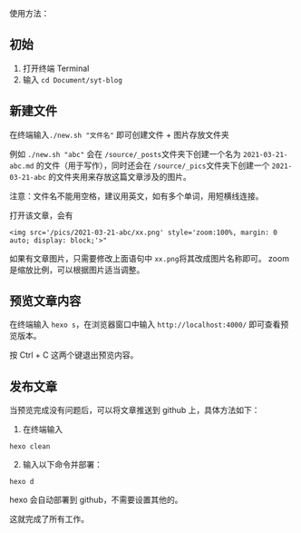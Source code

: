 使用方法：

## 初始
1. 打开终端 Terminal  
2. 输入 `cd Document/syt-blog`  

## 新建文件

在终端输入`./new.sh "文件名"` 即可创建文件 + 图片存放文件夹

例如 `./new.sh "abc"` 会在 `/source/_posts`文件夹下创建一个名为 `2021-03-21-abc.md` 的文件（用于写作），同时还会在 `/source/_pics`文件夹下创建一个 `2021-03-21-abc` 的文件夹用来存放这篇文章涉及的图片。

注意：文件名不能用空格，建议用英文，如有多个单词，用短横线连接。

打开该文章，会有

```
<img src='/pics/2021-03-21-abc/xx.png' style='zoom:100%, margin: 0 auto; display: block;'>"
```

如果有文章图片，只需要修改上面语句中 `xx.png`将其改成图片名称即可。 zoom是缩放比例，可以根据图片适当调整。

## 预览文章内容

在终端输入 `hexo s`，在浏览器窗口中输入 `http://localhost:4000/` 即可查看预览版本。

按 Ctrl + C 这两个键退出预览内容。

## 发布文章

当预览完成没有问题后，可以将文章推送到 github 上，具体方法如下：

1. 在终端输入

`hexo clean`

2. 输入以下命令并部署：  

`hexo d`

hexo 会自动部署到 github，不需要设置其他的。

这就完成了所有工作。
